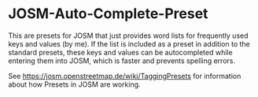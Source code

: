 # JOSM-Auto-Complete-Preset
This are presets for JOSM that just provides word lists for frequently used keys and values (by me). If the list is included as a preset in addition to the standard presets, these keys and values can be autocompleted while entering them into JOSM, which is faster and prevents spelling errors.

See https://josm.openstreetmap.de/wiki/TaggingPresets for information about how Presets in JOSM are working.
